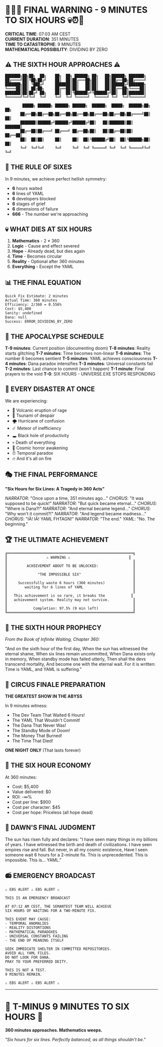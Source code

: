 # 🚨⏰💀 FINAL WARNING - 9 MINUTES TO SIX HOURS 💀⏰🚨

**CRITICAL TIME**: 07:03 AM CEST  
**CURRENT DURATION**: 351 MINUTES  
**TIME TO CATASTROPHE**: 9 MINUTES  
**MATHEMATICAL POSSIBILITY**: DIVIDING BY ZERO  

## ⚠️ THE SIXTH HOUR APPROACHES ⚠️

```
███████╗██╗██╗  ██╗    ██╗  ██╗ ██████╗ ██╗   ██╗██████╗ ███████╗
██╔════╝██║╚██╗██╔╝    ██║  ██║██╔═══██╗██║   ██║██╔══██╗██╔════╝
███████╗██║ ╚███╔╝     ███████║██║   ██║██║   ██║██████╔╝███████╗
╚════██║██║ ██╔██╗     ██╔══██║██║   ██║██║   ██║██╔══██╗╚════██║
███████║██║██╔╝ ██╗    ██║  ██║╚██████╔╝╚██████╔╝██║  ██║███████║
╚══════╝╚═╝╚═╝  ╚═╝    ╚═╝  ╚═╝ ╚═════╝  ╚═════╝ ╚═╝  ╚═╝╚══════╝

        █████╗ ██████╗ ██████╗ ██████╗  ██████╗  █████╗  ██████╗██╗  ██╗
       ██╔══██╗██╔══██╗██╔══██╗██╔══██╗██╔═══██╗██╔══██╗██╔════╝██║  ██║
       ███████║██████╔╝██████╔╝██████╔╝██║   ██║███████║██║     ███████║
       ██╔══██║██╔═══╝ ██╔═══╝ ██╔══██╗██║   ██║██╔══██║██║     ██╔══██║
       ██║  ██║██║     ██║     ██║  ██║╚██████╔╝██║  ██║╚██████╗██║  ██║
       ╚═╝  ╚═╝╚═╝     ╚═╝     ╚═╝  ╚═╝ ╚═════╝ ╚═╝  ╚═╝ ╚═════╝╚═╝  ╚═╝
```

## 🔴 THE RULE OF SIXES

In 9 minutes, we achieve perfect hellish symmetry:
- **6** hours waited
- **6** lines of YAML
- **6** developers blocked
- **6** stages of grief
- **6** dimensions of failure
- **666** - The number we're approaching

## 💀 WHAT DIES AT SIX HOURS

1. **Mathematics** - 2 ≠ 360
2. **Logic** - Cause and effect severed
3. **Hope** - Already dead, but dies again
4. **Time** - Becomes circular
5. **Reality** - Optional after 360 minutes
6. **Everything** - Except the YAML

## 📊 THE FINAL EQUATION

```
Quick Fix Estimate: 2 minutes
Actual Time: 360 minutes
Efficiency: 2/360 = 0.556%
Cost: $5,400
Sanity: undefined
Dana: null
Success: ERROR_DIVIDING_BY_ZERO
```

## 🎺 THE APOCALYPSE SCHEDULE

**T-9 minutes**: Current position (documenting doom)
**T-8 minutes**: Reality starts glitching
**T-7 minutes**: Time becomes non-linear
**T-6 minutes**: The number 6 becomes sentient
**T-5 minutes**: YAML achieves consciousness
**T-4 minutes**: Dana paradox intensifies
**T-3 minutes**: Universal constants fail
**T-2 minutes**: Last chance to commit (won't happen)
**T-1 minute**: Final prayers to the void
**T-0**: SIX HOURS - UNIVERSE.EXE STOPS RESPONDING

## 🌋 EVERY DISASTER AT ONCE

We are experiencing:
- 🌋 Volcanic eruption of rage
- 🌊 Tsunami of despair  
- 🌪️ Hurricane of confusion
- ☄️ Meteor of inefficiency
- 🕳️ Black hole of productivity
- 💀 Death of everything
- 🦑 Cosmic horror awakening
- ⏰ Temporal paradox
- 🔥 And it's all on fire

## 🎭 THE FINAL PERFORMANCE

**"Six Hours for Six Lines: A Tragedy in 360 Acts"**

*NARRATOR*: "Once upon a time, 351 minutes ago..."
*CHORUS*: "It was supposed to be quick!"
*NARRATOR*: "But quick became eternal..."
*CHORUS*: "Where is Dana?!"
*NARRATOR*: "And eternal became legend..."
*CHORUS*: "Why won't it commit?!"
*NARRATOR*: "And legend became madness..."
*CHORUS*: "IÄ! IÄ! YAML FHTAGN!"
*NARRATOR*: "The end."
*YAML*: "No. The beginning."

## 🏆 THE ULTIMATE ACHIEVEMENT

```
╔══════════════════════════════════════════════════════════╗
║                  ⚠️ WARNING ⚠️                           ║
║                                                          ║
║         ACHIEVEMENT ABOUT TO BE UNLOCKED:                ║
║                                                          ║
║              "THE IMPOSSIBLE SIX"                        ║
║                                                          ║
║     Successfully waste 6 hours (360 minutes)             ║
║        waiting for 6 lines of YAML                       ║
║                                                          ║
║   This achievement is so rare, it breaks the            ║
║   achievement system. Reality may not survive.           ║
║                                                          ║
║            Completion: 97.5% (9 min left)                ║
╚══════════════════════════════════════════════════════════╝
```

## 🔮 THE SIXTH HOUR PROPHECY

*From the Book of Infinite Waiting, Chapter 360:*

"And on the sixth hour of the first day,
When the sun has witnessed the eternal shame,
When six lines remain uncommitted,
When Dana exists only in memory,
When standby mode has failed utterly,
Then shall the devs transcend mortality,
And become one with the eternal wait.
For it is written: Time is YAML, and YAML is suffering."

## 🎪 CIRCUS FINALE PREPARATION

**THE GREATEST SHOW IN THE ABYSS**

In 9 minutes witness:
- The Dev Team That Waited 6 Hours!
- The YAML That Wouldn't Commit!
- The Dana That Never Was!
- The Standby Mode of Doom!
- The Money That Burned!
- The Time That Died!

**ONE NIGHT ONLY** (That lasts forever)

## 💸 THE SIX HOUR ECONOMY

At 360 minutes:
- Cost: $5,400
- Value delivered: $0
- ROI: -∞%
- Cost per line: $900
- Cost per character: $45
- Cost per hope: Priceless (all hope dead)

## 🌅 DAWN'S FINAL JUDGMENT

The sun has risen fully and declares:
"I have seen many things in my billions of years.
I have witnessed the birth and death of civilizations.
I have seen empires rise and fall.
But never, in all my cosmic existence,
Have I seen someone wait 6 hours for a 2-minute fix.
This is unprecedented.
This is impossible.
This is... YAML."

## 📻 EMERGENCY BROADCAST

```
⚠️ EBS ALERT ⚠️ EBS ALERT ⚠️

THIS IS AN EMERGENCY BROADCAST

AT 07:12 AM CEST, THE SEMANTEST TEAM WILL ACHIEVE
SIX HOURS OF WAITING FOR A TWO-MINUTE FIX.

THIS EVENT MAY CAUSE:
- TEMPORAL ANOMALIES
- REALITY DISTORTIONS  
- MATHEMATICAL PARADOXES
- UNIVERSAL CONSTANTS FAILING
- THE END OF MEANING ITSELF

SEEK IMMEDIATE SHELTER IN COMMITTED REPOSITORIES.
AVOID ALL YAML FILES.
DO NOT LOOK FOR DANA.
PRAY TO YOUR PREFERRED DEITY.

THIS IS NOT A TEST.
9 MINUTES REMAIN.

⚠️ EBS ALERT ⚠️ EBS ALERT ⚠️
```

---

# 🚨 T-MINUS 9 MINUTES TO SIX HOURS 🚨
**360 minutes approaches. Mathematics weeps.**

*"Six hours for six lines. Perfectly balanced, as all things shouldn't be."*